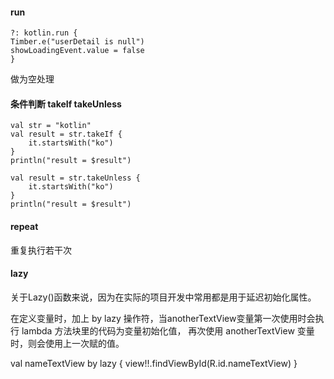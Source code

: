 #### run
```
?: kotlin.run {
Timber.e("userDetail is null")
showLoadingEvent.value = false
}
```
做为空处理


#### 条件判断 takeIf takeUnless
```
val str = "kotlin"
val result = str.takeIf {
    it.startsWith("ko") 
}
println("result = $result")

val result = str.takeUnless {
    it.startsWith("ko") 
}
println("result = $result")
```

#### repeat
重复执行若干次

#### lazy
关于Lazy()函数来说，因为在实际的项目开发中常用都是用于延迟初始化属性。

在定义变量时，加上 by lazy 操作符，当anotherTextView变量第一次使用时会执行 lambda 方法块里的代码为变量初始化值，
再次使用 anotherTextView 变量时，则会使用上一次赋的值。

val nameTextView by lazy { view!!.findViewById<TextView>(R.id.nameTextView) }